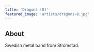 ```yaml
---
title: 'Dragons (8)'
featured_image: 'artists/dragons-8.jpg'
---
```


## About

Swedish metal band from Strömstad.
